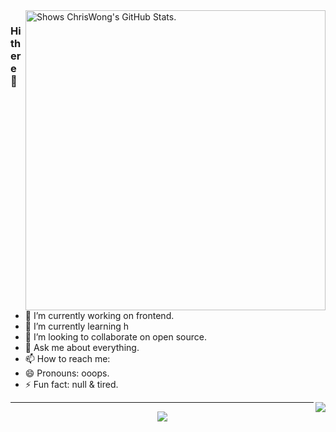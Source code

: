 
<a href="https://github.com/pulls?q=author%3Acwanii66">
  <picture>
    <source media="(prefers-color-scheme: dark)" srcset="https://github-stats.liuli.lol/api?username=cwanii66&theme=vue-dark&show_icons=true&include_all_commits=true&count_private=true">
    <img alt="Shows ChrisWong's GitHub Stats." align="right" width="480px" src="https://github-stats.liuli.lol/api?username=cwanii66&theme=vue&show_icons=true&include_all_commits=true&count_private=true">
  </picture>
</a>

### Hi there 👋

<!--
**cwanii66/cwanii66** is a ✨ _special_ ✨ repository because its `README.md` (this file) appears on your GitHub profile.

Here are some ideas to get you started:
-->
- 🔭 I’m currently working on frontend.
- 🌱 I’m currently learning h
- 👯 I’m looking to collaborate on open source.
- 💬 Ask me about everything.
- 📫 How to reach me: 
- 😄 Pronouns: ooops.
- ⚡ Fun fact: null & tired.

<a href="https://github.com/cwanii66">
  <img align="right" src="https://metrics.lecoq.io/cwanii66?template=classic&base.activity=0&base.community=0&base.repositories=0&base.metadata=0&isocalendar=1&base=header%2C%20activity%2C%20community%2C%20repositories%2C%20metadata&base.indepth=false&base.hireable=false&isocalendar=false&isocalendar.duration=full-year&config.timezone=Asia%2FShanghai">
</a>

---

<div align="center"><img src="https://cdn.jsdelivr.net/gh/sun0225SUN/sun0225SUN/contribution-snake/github-contribution-grid-snake.svg" /></div>

